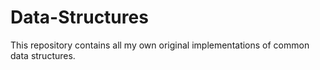 # Data-Structures

This repository contains all my own original implementations of common data structures.